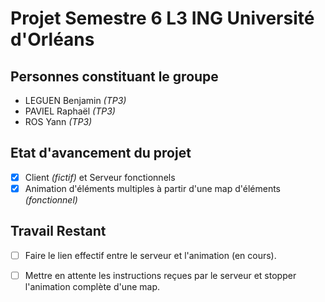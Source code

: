 Projet Semestre 6 L3 ING Université d'Orléans
=============================================

Personnes constituant le groupe
-------------------------------

- LEGUEN Benjamin _(TP3)_ 
- PAVIEL Raphaël _(TP3)_
- ROS Yann _(TP3)_

Etat d'avancement du projet
---------------------------

- [x] Client _(fictif)_ et Serveur fonctionnels
- [x] Animation d'éléments multiples à partir d'une map d'éléments _(fonctionnel)_

Travail Restant
---------------

- [ ] Faire le lien effectif entre le serveur et l'animation (en cours).
- [ ] Mettre en attente les instructions reçues par le serveur et stopper l'animation complète d'une map. 




